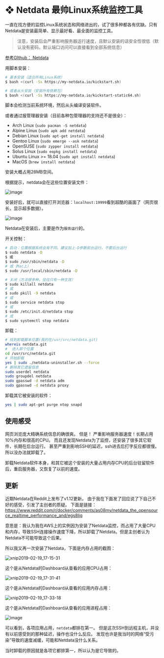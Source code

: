 # ❖ Netdata 最帅Linux系统监控工具

一直在找方便的监控Linux系统状态和网络进出的，试了很多种都各有优缺。只有Netdata是安装最简单、显示最好看、最全面的监控工具。

> 注意，安装后会严重影响服务器运行速度，且默认安装的话安全性很低（默认没有密码，默认端口访问可以直接看到全部系统信息）


[参考GIthub： Netdata](https://github.com/firehol/netdata)

用脚本安装：
```sh
# 基本安装（适合所有Linux系统）
$ bash <(curl -Ss https://my-netdata.io/kickstart.sh)

# 或者从头安装（安装所有依赖包）
$ bash <(curl -Ss https://my-netdata.io/kickstart-static64.sh) 
```
脚本会检测当前系统环境，然后从头编译安装软件。

或者通过报管理器安装（目前各种包管理器的支持还不是很全）：
- Arch Linux (`sudo pacman -S netdata`)
- Alpine Linux (`sudo apk add netdata`)
- Debian Linux (`sudo apt-get install netdata`)
- Gentoo Linux (`sudo emerge --ask netdata`)
- OpenSUSE (`sudo zypper install netdata`)
- Solus Linux (`sudo eopkg install netdata`)
- Ubuntu Linux >= 18.04 (`sudo apt install netdata`)
- MacOS (`brew install netdata`)

安装大概占用28MB空间。

根据提示，netdata会在这些位置安装文件：

![image](https://user-images.githubusercontent.com/14041622/43353214-15b56f8e-9265-11e8-94f1-8592f8546347.png)


安装好后，就可以直接打开浏览器：`localhost:19999`看到超酷的画面了（网页很长，显示超多数据）。

![image](https://user-images.githubusercontent.com/14041622/43353194-4588e552-9264-11e8-8b31-0b6096ab11b3.png)

Netdata在安装后，主要是作为`服务运行`的。

开关控制：
```sh
# 启动：位置根据系统会有不同。建议加上-D参数前台运行，不要后台运行
$ sudo netdata -D
$ 或
$ sudo /usr/sbin/netdata -D
# 或（Mac上）
$ sudo /usr/local/sbin/netdata -D

# 关闭（方法很多种，往往只有一种生效）
$ sudo killall netdata
# 或
$ sudo pkill -9 netdata
# 或
$ sudo service netdata stop
# 或
$ sudo /etc/init.d/netdata stop
# 或
$ sudo systemctl stop netdata
```


卸载：
```sh
# 找到卸载脚本位置(我的在/usr/src/netdata.git)
whereis netdata.git
#  进入那个位置
cd /usr/src/netdata.git
# 开始卸载
yes | sudo ./netdata-uninstaller.sh --force
# 删除其它遗留信息
sudo userdel netdata
sudo groupdel netdata
sudo gpasswd -d netdata adm
sudo gpasswd -d netdata proxy
```

卸载其它被安装的软件：
```sh
yes | sudo apt-get purge ntop snapd
```

## 使用感受
网页浏览庞大精确系统信息的确很爽。
但是！
严重影响服务器速度！长期占用10%内存和很高的CPU。
而且还发现Netdata为了监控，还安装了很多其它软件，长期在后台运行。
甚至严重到影响SSH的延迟，ssh进去后打字反应都很慢。
所以没办法就卸载了。

卸载Netdata软件本身，和其它被这个安装的大量占用内存CPU的后台驻留软件后，重启服务器，又恢复了以前的速度。



## 更新

近期Netdata在Reddit上发布了v1.12更新。
由于我在下面发了回应说了下自己不好的感受，引发了主创者的质疑。
下面是链接：
https://www.reddit.com/r/docker/comments/as08my/netdata_the_opensource_realtime_performance_and/egs8ljq

意思是：我认为我在AWS上的实例因为安装了Netdata监控，而占用了大量CPU和内存，导致SSH连接操作速度下降，所以卸载了Netdata。但是主创者认为Netdata不可能导致这个后果。

所以我又再一次安装了Netdata，下面是内存占用的截图：

![xnip2019-02-19_17-15-31](https://user-images.githubusercontent.com/14041622/53003647-678d4500-346a-11e9-8973-02278eae3a8e.png)

这个是从Netdata的Dashboard从查看的应用CPU占用：

![xnip2019-02-19_17-31-41](https://user-images.githubusercontent.com/14041622/53004528-547b7480-346c-11e9-8f8e-d72dc92c2c6e.png)


这个是从Netdata的Dashboard从查看的应用内存占用：

![xnip2019-02-19_17-33-18](https://user-images.githubusercontent.com/14041622/53004589-77a62400-346c-11e9-84e7-0ad50c91c7cb.png)

这个是从Netdata的Dashboard从查看的应用进程占用：

![image](https://user-images.githubusercontent.com/14041622/53004844-f00ce500-346c-11e9-8e22-cdcf29ba4a38.png)


可以看到，各项应用占用，`netdata`都排在第一。
但是这次SSH到远程主机，并没有以前感受到的那种延迟，操作也没什么反应。
发现也许是我当时的网络“受污染”导致的速度减缓，可能和Netdata没什么关系。

当时卸载的原因就是各项它都排第一，所以认为是它导致的。
